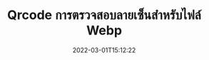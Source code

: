 ---
############################# Static ############################
layout: "auto-gen-signature"
date: 2022-03-01T15:12:22
draft: false
operation: Verify
signaturetype: Qrcode
fileformat: Webp
productName: Java
lang: th
productCode: java
otherformats: pdf doc docx docm dot dotm dotx odt ott rtf xls xlsx xlsm xlsb csv ods ots xltx xltm ppt pptx pps ppsx odp otp potx potm pptm ppsm png jpg bmp gif tiff svg webp wmf
breadcrumb: Put Qrcode signature on Webp for Java

############################# Head ############################
head_title: "การตรวจสอบลายเซ็น Qrcode สำหรับไฟล์ Webp ผ่าน Java"
head_description: "ใช้โค้ด Java เพียงไม่กี่บรรทัดเพื่อยืนยันเอกสาร Webp และลายเซ็น Qrcode"

############################# Header ############################
title: "Qrcode การตรวจสอบลายเซ็นสำหรับไฟล์ Webp"
description: "API สำหรับ Java ให้โอกาสในการตรวจสอบลายเซ็น Qrcode ที่เอกสาร Webp การยืนยันลายเซ็นอิเล็กทรอนิกส์ภายในเอกสาร Webp ของคุณอาจดำเนินการได้อย่างรวดเร็วและง่ายดาย"
bg_image: "https://cms.admin.containerize.com/templates/aspose/App_Themes/V3/images/bg/header1.png"
bg_overlay: false
button:
    enable: true

############################# SubMenu ############################
submenu:
    enable: true

    left:
        img_alt: "GroupDocs.Signature for Java"
        image: "https://cms.admin.containerize.com/templates/groupdocs/images/product-logos/90x90-noborder/groupdocs-signature-java.png"
        product: "GroupDocs.Signature"
        platform: "Java"



############################# About ############################
about:
    enable: true
    title: "ค้นพบคุณสมบัติ API ใหม่ของ GroupDocs.Signature for Java"
    content: |
        [GroupDocs.Signature for Java](https://products.groupdocs.com/signature/java/) API มีวิธีมากมายในการประมวลผลเอกสารรูปแบบต่างๆ โดยใช้ลายเซ็นอิเล็กทรอนิกส์ รองรับลายเซ็นดิจิทัลหลายประเภท เช่น ข้อความ รูปภาพ ใบรับรองดิจิทัล บาร์โค้ด คิวอาร์โค้ด แสตมป์ หรือเมตาดาต้า ลูกค้าสามารถเพิ่ม ลบ แก้ไข ตรวจสอบหรือค้นหาลายเซ็นดิจิทัลได้ที่ PDF, เอกสาร MS Word, สมุดงาน MS Excel, งานนำเสนอ MS PowerPoint, ไฟล์ Adobe Photoshop และรูปแบบภาพต่างๆ มีฟีเจอร์และการตั้งค่าเพิ่มเติมมากมายที่น่าอัศจรรย์
    

############################# Steps ############################
steps:
    enable: true
    title_left: "วิธีตรวจสอบลายเซ็น Qrcode ในเอกสาร Webp ของคุณ"
    content_left: |
        [GroupDocs.Signature for Java](https://products.groupdocs.com/signature/java/) มีคุณลักษณะที่เป็นประโยชน์ เช่น การตรวจสอบลายเซ็น Qrcode ที่วางไว้ในเอกสาร Webp ใช้โอกาสนี้โดยไม่ต้องติดตั้งโค้ดเพิ่มเติม
        
        * ประการแรก สร้างอินสแตนซ์คลาส Signature ให้เป็นพาธพารามิเตอร์ Constructor ไปยังเอกสารที่ควรได้รับการตรวจสอบ
        * ประการที่สอง สร้างวัตถุ VerifyOptions ใหม่และตั้งค่าคุณสมบัติที่จำเป็นทั้งหมด
        * สุดท้าย เรียกใช้เมธอด Verify วัตถุของ Signature ผ่านอินสแตนซ์ VerifyOptions
        * จากนั้นประมวลผลผลการตรวจสอบ

    title_right: "ความต้องการของระบบ"
    content_right: |
        GroupDocs.Signature for Java ได้รับการสนับสนุนบนแพลตฟอร์มและระบบปฏิบัติการหลักทั้งหมด ก่อนดำเนินการโค้ดด้านล่าง โปรดตรวจสอบให้แน่ใจว่าคุณได้ติดตั้งข้อกำหนดเบื้องต้นต่อไปนี้ไว้ในระบบของคุณแล้ว

        * ระบบปฏิบัติการ: Microsoft Windows, Linux, MacOS
        * สภาพแวดล้อมการพัฒนา: NetBeans, Intellij IDEA, Eclipse, etc.
        * Java runtime: J2SE 6.0 and above
        * ดาวน์โหลด GroupDocs.Signature for Java เวอร์ชันล่าสุดจาก [Maven](https://repository.groupdocs.com/webapp/#/artifacts/browse/tree/General/repo/com/groupdocs/groupdocs-signature)
         
    code: |
        ```java    
                
        // Set up input Webp file
        String filePath = "input.webp";

        // Instantiate Signature for input file
        Signature signature = new Signature(filePath);

        //Provide verification options
        QrCodeVerifyOptions options = new QrCodeVerifyOptions();

        // process only first page
        options.setPagesSetup(new PagesSetup());
        options.setPageNumber(1);
        options.setAllPages(false);
        // specify text match type
        options.setMatchType(TextMatchType.StartsWith);
        // specify text pattern to search
        options.setText("QrCode text");
                            
        // Verify document signatures
        VerificationResult result = signature.verify(options);

        //process result
        if (result.isValid())
        {
            //..
        }

        ```

############################# Demos ############################
demos:
    enable: true
    title: "การลงนามด้วยลายเซ็น Qrcode การสาธิตสด"
    content: |
       เพิ่มลายเซ็นอิเล็กทรอนิกส์ต่างๆ ลงในไฟล์ Webp โดยไปที่เว็บไซต์ [GroupDocs.Signature App](https://products.groupdocs.app/signature/family)          

############################# More Formats ############################
more_formats:
    enable: true
    title: "ตรวจสอบลายเซ็น Qrcode อื่นๆ โดยใช้ Java"
    content: |
        "การตรวจสอบลายเซ็นอิเล็กทรอนิกส์ที่อยู่ในเอกสารต่างๆ ตรวจสอบคุณภาพของลายเซ็นในรูปแบบไฟล์ยอดนิยมดังที่แสดงด้านล่าง"
    format: 
       
       
back_to_top:
    enable: true
---